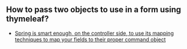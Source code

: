 ## How to pass two objects to use in a form using thymeleaf?


- [Spring is smart enough, on the controller side, to use its mapping techniques to map your fields to their proper command object](https://stackoverflow.com/questions/16122257/how-to-pass-two-objects-to-use-in-a-form-using-thymeleaf)